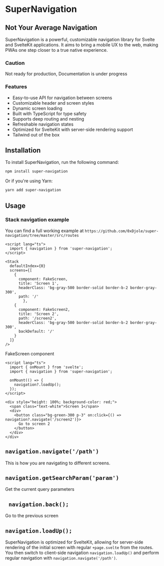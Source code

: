 # SuperNavigation

## Not Your Average Navigation

SuperNavigation is a powerful, customizable navigation library for Svelte and SvelteKit applications. It aims to bring a mobile UX to the web, making PWAs one step closer to a true native experience.

### Caution
Not ready for production, Documentation is under progress

### Features

- Easy-to-use API for navigation between screens
- Customizable header and screen styles
- Dynamic screen loading
- Built with TypeScript for type safety
- Supports deep routing and nesting
- Refreshable navigation states
- Optimized for SvelteKit with server-side rendering support
- Tailwind out of the box

## Installation

To install SuperNavigation, run the following command:

```bash
npm install super-navigation
```

Or if you're using Yarn:

```bash
yarn add super-navigation
```

## Usage

### Stack navigation example 
You can find a full working example at `https://github.com/0xDjole/super-navigation/tree/master/src/routes`

```svelte
<script lang="ts">
  import { navigation } from 'super-navigation';
</script>

<Stack
  defaultIndex={0}
  screens={[
    {
      component: FakeScreen,
      title: 'Screen 1',
      headerClass: 'bg-gray-500 border-solid border-b-2 border-gray-300',
      path: '/'
		},
    {
      component: FakeScreen2,
      title: 'Screen 2',
      path: '/screen2',
      headerClass: 'bg-gray-500 border-solid border-b-2 border-gray-300',
      backDefault: '/'
    }
  ]}
/>
```

FakeScreen component

```svelte
<script lang="ts">
  import { onMount } from 'svelte';
  import { navigation } from 'super-navigation';

  onMount(() => {
    navigation?.loadUp();
  });
</script>

<div style="height: 100%; background-color: red;">
  <span class="text-white">Screen 1</span>
  <div>
    <button class="bg-green-300 p-3" on:click={() => navigation?.navigate('/screen2')}>
      Go to screen 2
    </button>
  </div>
</div>
```

## ``` navigation.navigate('/path') ``` 
This is how you are navigating to different screens.

## ``` navigation.getSearchParam('param') ``` 
Get the current query parameters

## ``` navigation.back();``` 
Go to the previous screen

## ```navigation.loadUp();``` 
SuperNavigation is optimized for SvelteKit, allowing for server-side rendering of the initial screen with regular ```+page.svelte``` from the routes. You then switch to client-side navigation ```navigation.loadUp()``` and perform regular navigation with ```navigation.navigate('/path')```.
